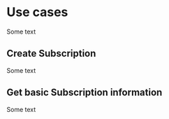 # Use cases

Some text

## Create Subscription

Some text

## Get basic Subscription information

Some text

## 

